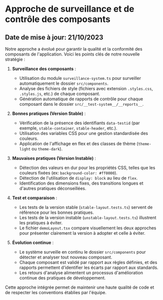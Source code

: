 # Approche de surveillance et de contrôle des composants

## Date de mise à jour: 21/10/2023

Notre approche a évolué pour garantir la qualité et la conformité des composants de l'application. Voici les points clés de notre nouvelle stratégie :

1. **Surveillance des composants** :

   - Utilisation du module `surveillance-system.ts` pour surveiller automatiquement le dossier `src/components`.
   - Analyse des fichiers de style (fichiers avec extension `.styles.css`, `.styles.js`, etc.) de chaque composant.
   - Génération automatique de rapports de contrôle pour chaque composant dans le dossier `src/__test-system__/__reports__`.

2. **Bonnes pratiques (Version Stable)** :

   - Vérification de la présence des identifiants `data-testid` (par exemple, `stable-container`, `stable-header`, etc.).
   - Utilisation des variables CSS pour une gestion standardisée des couleurs.
   - Application de l'affichage en flex et des classes de thème (`theme-light` ou `theme-dark`).

3. **Mauvaises pratiques (Version Instable)** :

   - Détection des valeurs en dur pour les propriétés CSS, telles que les couleurs fixées (ex: `background-color: #ff0000`).
   - Détection de l'utilisation de `display: block` au lieu de `flex`.
   - Identification des dimensions fixes, des transitions longues et d'autres pratiques déconseillées.

4. **Test et comparaison** :

   - Les tests de la version stable (`stable-layout.tests.ts`) servent de référence pour les bonnes pratiques.
   - Les tests de la version instable (`unstable-layout.tests.ts`) illustrent les pratiques à éviter.
   - Le fichier `demoLayout.tsx` compare visuellement les deux approches pour présenter clairement la version à adopter et celle à éviter.

5. **Évolution continue** :
   - Le système surveille en continu le dossier `src/components` pour détecter et analyser tout nouveau composant.
   - Chaque composant est validé par rapport aux règles définies, et des rapports permettent d'identifier les écarts par rapport aux standards.
   - Les retours d'analyse alimentent un processus d'amélioration continue des pratiques de développement.

Cette approche intégrée permet de maintenir une haute qualité de code et de respecter les conventions établies par l'équipe.
